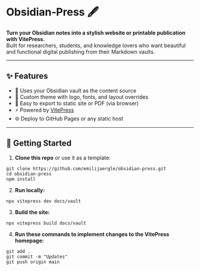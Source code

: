 # Obsidian‑Press 🖋️

**Turn your Obsidian notes into a stylish website or printable publication with VitePress.**  
Built for researchers, students, and knowledge lovers who want beautiful and functional digital publishing from their Markdown vaults.

---

## ✨ Features

- 🧠 Uses your Obsidian vault as the content source
- 🎨 Custom theme with logo, fonts, and layout overrides
- 📄 Easy to export to static site or PDF (via browser)
- ⚡ Powered by [VitePress](https://vitepress.dev)
- 🌐 Deploy to GitHub Pages or any static host

---

## 🚀 Getting Started

1. **Clone this repo** or use it as a template:

```
git clone https://github.com/emilijaergle/obsidian-press.git
cd obsidian-press
npm install
```

2. **Run locally:**

```
npx vitepress dev docs/vault
```
3. **Build the site:**

```
npx vitepress build docs/vault
```

4. **Run these commands to implement changes to the VitePress homepage:**

```
git add .
git commit -m "Updates"
git push origin main
```
